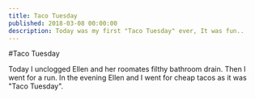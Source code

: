 ```yaml
---
title: Taco Tuesday
published: 2018-03-08 00:00:00
description: Today was my first "Taco Tuesday" ever, It was fun..
---
```


#Taco Tuesday

Today I unclogged Ellen and her roomates filthy bathroom drain.
Then I went for a run.
In the evening Ellen and I went for cheap tacos as it was "Taco Tuesday".
